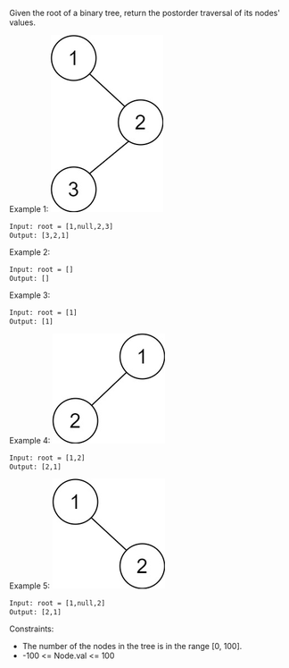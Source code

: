 Given the root of a binary tree, return the postorder traversal of its nodes' values.

 

Example 1:
![](pre1.jpg)
```
Input: root = [1,null,2,3]
Output: [3,2,1]
```
Example 2:
```
Input: root = []
Output: []
```
Example 3:
```
Input: root = [1]
Output: [1]
```
Example 4:
![](pre3.jpg)
```
Input: root = [1,2]
Output: [2,1]
```
Example 5:
![](pre2.jpg)
```
Input: root = [1,null,2]
Output: [2,1]
```

Constraints:

- The number of the nodes in the tree is in the range [0, 100].
- -100 <= Node.val <= 100